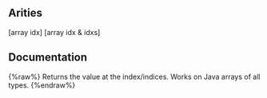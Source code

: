 ## Arities
[array idx]
[array idx & idxs]

## Documentation
{%raw%}
Returns the value at the index/indices. Works on Java arrays of all
  types.
{%endraw%}
